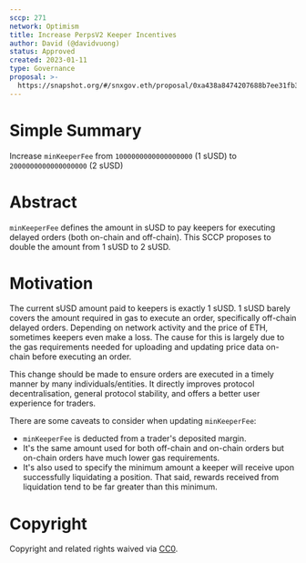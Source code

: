 ```yaml
---
sccp: 271
network: Optimism
title: Increase PerpsV2 Keeper Incentives
author: David (@davidvuong)
status: Approved
created: 2023-01-11
type: Governance
proposal: >-
  https://snapshot.org/#/snxgov.eth/proposal/0xa438a8474207688b7ee31fb3c5c437d7c97b907f3922affbc3e3360c9ce9e80d
---
```


# Simple Summary

Increase `minKeeperFee` from `1000000000000000000` (1 sUSD) to `2000000000000000000` (2 sUSD)

# Abstract

`minKeeperFee` defines the amount in sUSD to pay keepers for executing delayed orders (both on-chain and off-chain). This SCCP proposes to double the amount from 1 sUSD to 2 sUSD.

# Motivation

The current sUSD amount paid to keepers is exactly 1 sUSD. 1 sUSD barely covers the amount required in gas to execute an order, specifically off-chain delayed orders. Depending on network activity and the price of ETH, sometimes keepers even make a loss. The cause for this is largely due to the gas requirements needed for uploading and updating price data on-chain before executing an order.

This change should be made to ensure orders are executed in a timely manner by many individuals/entities. It directly improves protocol decentralisation, general protocol stability, and offers a better user experience for traders.

There are some caveats to consider when updating `minKeeperFee`:

- `minKeeperFee` is deducted from a trader's deposited margin.
- It's the same amount used for both off-chain and on-chain orders but on-chain orders have much lower gas requirements.
- It's also used to specify the minimum amount a keeper will receive upon successfully liquidating a position. That said, rewards received from liquidation tend to be far greater than this minimum.

# Copyright

Copyright and related rights waived via [CC0](https://creativecommons.org/publicdomain/zero/1.0/).
